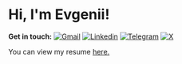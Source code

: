 # Hi, I'm Evgenii!

**Get in touch:**
[![Gmail](https://img.shields.io/badge/Gmail-D14836?style=for-the-badge&logo=gmail&logoColor=white)](mailto:e.govorushkin@gmail.com)
[![Linkedin](https://img.shields.io/badge/linkedin-%230077B5.svg?style=for-the-badge&logo=linkedin&logoColor=white)](https://www.linkedin.com/in/evgenii-govorushkin/)
[![Telegram](https://img.shields.io/badge/Telegram-2CA5E0?style=for-the-badge&logo=telegram&logoColor=white)](https://t.me/g_evgeniii)
[![X](https://img.shields.io/badge/X-%23000000.svg?style=for-the-badge&logo=X&logoColor=white)]([https://www.twitter.com/GovorushkinE/](https://x.com/evgenii_swe))
<p align='left'> You can view my resume <a href='https://drive.google.com/file/d/19OeUoM2oEk35Hhvgg-CdjssEQNfMIhYs/view?usp=sharing' target=_blank><u>here</u>.</a></p>




